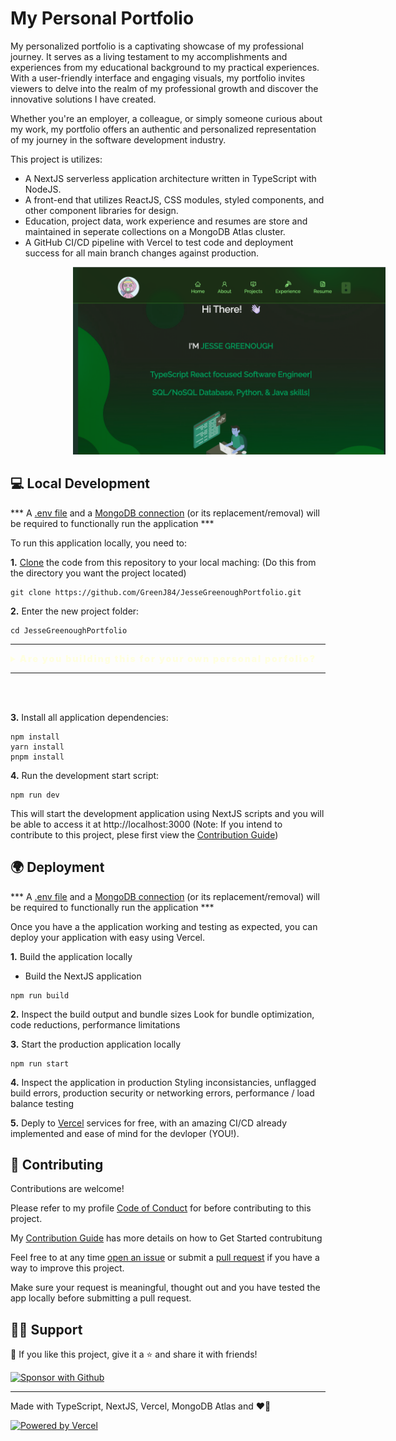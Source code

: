 # My Personal Portfolio

My personalized portfolio is a captivating showcase of my professional journey. It serves as a living testament to my accomplishments and experiences from my educational background to my practical experiences. With a user-friendly interface and engaging visuals, my portfolio invites viewers to delve into the realm of my professional growth and discover the innovative solutions I have created. 

Whether you're an employer, a colleague, or simply someone curious about my work, my portfolio offers an authentic and personalized representation of my journey in the software development industry.

This project is utilizes:
- A NextJS serverless application architecture written in TypeScript with NodeJS. 
- A front-end that utilizes ReactJS, CSS modules, styled components, and other component libraries for design. 
- Education, project data, work experience and resumes are store and maintained in seperate collections on a MongoDB Atlas cluster.
- A GitHub CI/CD pipeline with Vercel to test code and deployment success for all main branch changes against production.


<img style="margin-left: 100px" width="500" height="300" src="https://github.com/GreenJ84/JesseGreenoughPortfolio/raw/main/public/projectImages/myPortfolio.png" alt="My Portfolio Screenshot" />

## 💻 Local Development

*** A [.env file]() and a [MongoDB connection]() (or its replacement/removal) will be required to functionally run the application ***

To run this application locally, you need to:

**1.** [Clone](https://docs.github.com/en/repositories/creating-and-managing-repositories/cloning-a-repository) the code from this repository to your local maching: 
(Do this from the directory you want the project located)
```
git clone https://github.com/GreenJ84/JesseGreenoughPortfolio.git
```

**2.** Enter the new project folder:
```
cd JesseGreenoughPortfolio
```
<hr/>
<details>
  <summary style="color: lightyellow; font-weight: 900; letter-spacing: 2px;">Are you building this for your own personal porfolio?</summary>
  <br/>
  <p style="color: lightsalmon; font-weight: 900; letter-spacing: 2px;">This is the best time to make some changes for that</p>
  
  **1.** Remove git tracking for the entire folder and cd out
  
  ```rm -rf .git && cd ..```
  
  **2.** Rename the project folder
  
  Either with your IDE UI or from the termial ```mv ./JesseGreenoughPortfolio ./<newProjectName>```
  
  **3.** Enter your project and Initialize Git
  
  ``` cd <newProjectName> && git init ```
  
  **4.** [Create your own repository through your GitHub](https://docs.github.com/en/get-started/quickstart/create-a-repo?tool=webui) or publish it to GitHub through an Git GUI like [GitKraken](https://www.gitkraken.com/)
</details>
<hr/>
<br/>
<br/>

**3.** Install all application dependencies:
```
npm install
yarn install
pnpm install
```

**4.** Run the development start script:
```
npm run dev
```

This will start the development application using NextJS scripts and you will be able to access it at http://localhost:3000 (Note: If you intend to contribute to this project, plese first view the [Contribution Guide](https://github.com/GreenJ84/GreenJ84/blob/main/profile_contributions.md.md#profile-contributions-guidline))

## 🌍 Deployment

*** A [.env file]() and a [MongoDB connection]() (or its replacement/removal) will be required to functionally run the application ***

Once you have a the application working and testing as expected, you can deploy your application with easy using Vercel.

**1.** Build the application locally
- Build the NextJS application
```
npm run build
```

**2.** Inspect the build output and bundle sizes
Look for bundle optimization, code reductions, performance limitations

**3.** Start the production application locally
```
npm run start
```

**4.** Inspect the application in production
Styling inconsistancies, unflagged build errors, production security or networking errors, performance / load balance testing

**5.** Deply to [Vercel](https://vercel.com/docs/concepts/deployments/overview) services for free, with an amazing CI/CD already implemented and ease of mind for the devloper (YOU!).



## 🤗 Contributing

Contributions are welcome! 

Please refer to my profile [Code of Conduct](https://github.com/GreenJ84/GreenJ84/blob/main/profile_code_of_conduct.md#contributor-code-of-conduct) for before contributing to this project.

My [Contribution Guide](https://github.com/GreenJ84/GreenJ84/blob/main/profile_contributions.md.md#profile-contributions-guidline) has more details on how to Get Started contrubitung

 Feel free to at any time [open an issue](https://github.com/GreenJ84/github-readme-streak-typescript/issues/new/choose) or submit a [pull request](https://github.com/GreenJ84/github-readme-streak-typescript/compare) if you have a way to improve this project.

Make sure your request is meaningful, thought out and you have tested the app locally before submitting a pull request.

## 🙋‍♂️ Support

💙 If you like this project, give it a ⭐ and share it with friends!

<p align="left">
  <a href="https://github.com/sponsors/GreenJ84">
    <img alt="Sponsor with Github" title="Sponsor with Github" src="https://img.shields.io/badge/-Sponsor-ea4aaa?style=for-the-badge&logo=github&logoColor=white"/>
  </a>
</p>

<!-- [☕ Buy me a coffee]() -->

---
Made with TypeScript, NextJS, Vercel, MongoDB Atlas and ❤️‍🔥

<a href="https://vercel.com/"><img alt="Powered by Vercel" title="Powered by Vercel" src="https://img.shields.io/badge/-Powered%20by%20Vercel-000000?style=for-the-badge&logo=vercel&logoColor=white"/></a>